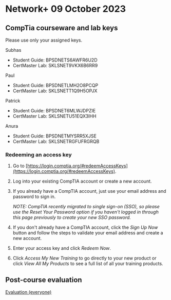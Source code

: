 
# Network+ 09 October 2023

## CompTia courseware and lab keys

Please use only your assigned keys.

Subhas

- Student Guide: BPSDNETS6AWFR6U2D
- CertMaster Lab: SKLSNET9VKX6B6RR9

Paul

- Student Guide: BPSDNETLMH2O8PCQP
- CertMaster Lab: SKLSNETT1Q9H5OPJX

Patrick

- Student Guide: BPSDNET6MLWJDPZIE
- CertMaster Lab: SKLSNETU51EQX3IHH

Anura

- Student Guide: BPSDNETMYSRR5XJSE
- CertMaster Lab: SKLSNETRGFUFRGRQB

### Redeeming an access key

1. Go to [https://login.comptia.org/#redeemAccessKeys](https://login.comptia.org/#redeemAccessKeys).
2. Log into your existing CompTIA account or create a new account.
3. If you already have a CompTIA account, just use your email address and password to sign in.

    *NOTE: CompTIA recently migrated to single sign-on (SSO), so please use the Reset Your Password option if you haven't logged in through this page previously to create your new SSO password.*
4. If you don't already have a CompTIA account, click the *Sign Up Now* button and follow the steps to validate your email address and create a new account.
5. Enter your access key and click *Redeem Now*.
6. Click *Access My New Training* to go directly to your new product or click *View All My Products* to see a full list of all your training products.

## Post-course evaluation

[Evaluation (everyone)](https://www.metricsthatmatter.com/auldct47)

